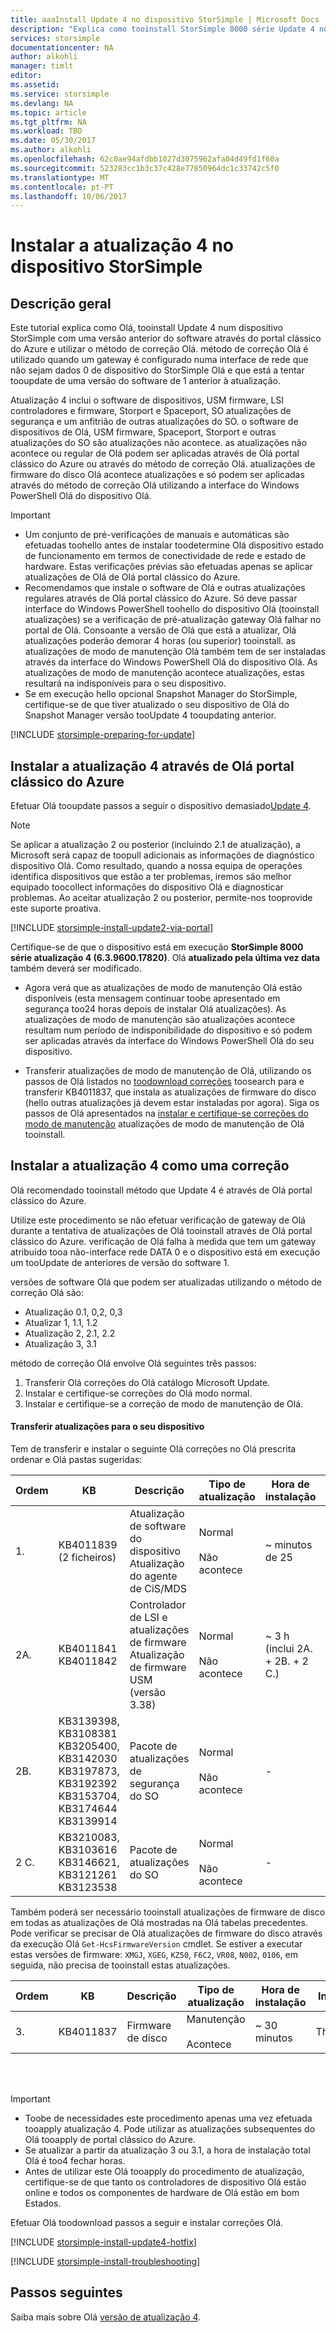 ```yaml
---
title: aaaInstall Update 4 no dispositivo StorSimple | Microsoft Docs
description: "Explica como tooinstall StorSimple 8000 série Update 4 no seu dispositivo de série 8000 do StorSimple."
services: storsimple
documentationcenter: NA
author: alkohli
manager: timlt
editor: 
ms.assetid: 
ms.service: storsimple
ms.devlang: NA
ms.topic: article
ms.tgt_pltfrm: NA
ms.workload: TBD
ms.date: 05/30/2017
ms.author: alkohli
ms.openlocfilehash: 62c0ae94afdbb1027d3075962afa04d49fd1f60a
ms.sourcegitcommit: 523283cc1b3c37c428e77850964dc1c33742c5f0
ms.translationtype: MT
ms.contentlocale: pt-PT
ms.lasthandoff: 10/06/2017
---
```

# <a name="install-update-4-on-your-storsimple-device"></a>Instalar a atualização 4 no dispositivo StorSimple

## <a name="overview"></a>Descrição geral

Este tutorial explica como Olá, tooinstall Update 4 num dispositivo StorSimple com uma versão anterior do software através do portal clássico do Azure e utilizar o método de correção Olá. método de correção Olá é utilizado quando um gateway é configurado numa interface de rede que não sejam dados 0 de dispositivo do StorSimple Olá e que está a tentar tooupdate de uma versão do software de 1 anterior à atualização.

Atualização 4 inclui o software de dispositivos, USM firmware, LSI controladores e firmware, Storport e Spaceport, SO atualizações de segurança e um anfitrião de outras atualizações do SO.  o software de dispositivos de Olá, USM firmware, Spaceport, Storport e outras atualizações do SO são atualizações não acontece. as atualizações não acontece ou regular de Olá podem ser aplicadas através de Olá portal clássico do Azure ou através do método de correção Olá. atualizações de firmware do disco Olá acontece atualizações e só podem ser aplicadas através do método de correção Olá utilizando a interface do Windows PowerShell Olá do dispositivo Olá. 

> [!IMPORTANT]
> * Um conjunto de pré-verificações de manuais e automáticas são efetuadas toohello antes de instalar toodetermine Olá dispositivo estado de funcionamento em termos de conectividade de rede e estado de hardware. Estas verificações prévias são efetuadas apenas se aplicar atualizações de Olá de Olá portal clássico do Azure.
> * Recomendamos que instale o software de Olá e outras atualizações regulares através de Olá portal clássico do Azure. Só deve passar interface do Windows PowerShell toohello do dispositivo Olá (tooinstall atualizações) se a verificação de pré-atualização gateway Olá falhar no portal de Olá. Consoante a versão de Olá que está a atualizar, Olá atualizações poderão demorar 4 horas (ou superior) tooinstall. as atualizações de modo de manutenção Olá também tem de ser instaladas através da interface do Windows PowerShell Olá do dispositivo Olá. As atualizações de modo de manutenção acontece atualizações, estas resultará na indisponíveis para o seu dispositivo.
> * Se em execução hello opcional Snapshot Manager do StorSimple, certifique-se de que tiver atualizado o seu dispositivo de Olá do Snapshot Manager versão tooUpdate 4 tooupdating anterior.


[!INCLUDE [storsimple-preparing-for-update](../../includes/storsimple-preparing-for-updates.md)]

## <a name="install-update-4-via-hello-azure-classic-portal"></a>Instalar a atualização 4 através de Olá portal clássico do Azure
Efetuar Olá tooupdate passos a seguir o dispositivo demasiado[Update 4](storsimple-update4-release-notes.md).

> [!NOTE]
> Se aplicar a atualização 2 ou posterior (incluindo 2.1 de atualização), a Microsoft será capaz de toopull adicionais as informações de diagnóstico dispositivo Olá. Como resultado, quando a nossa equipa de operações identifica dispositivos que estão a ter problemas, iremos são melhor equipado toocollect informações do dispositivo Olá e diagnosticar problemas. Ao aceitar atualização 2 ou posterior, permite-nos tooprovide este suporte proativa. 

[!INCLUDE [storsimple-install-update2-via-portal](../../includes/storsimple-install-update2-via-portal.md)]

Certifique-se de que o dispositivo está em execução **StorSimple 8000 série atualização 4 (6.3.9600.17820)**. Olá **atualizado pela última vez data** também deverá ser modificado. 

* Agora verá que as atualizações de modo de manutenção Olá estão disponíveis (esta mensagem continuar toobe apresentado em segurança too24 horas depois de instalar Olá atualizações). As atualizações de modo de manutenção são atualizações acontece resultam num período de indisponibilidade do dispositivo e só podem ser aplicadas através da interface do Windows PowerShell Olá do seu dispositivo.
 
* Transferir atualizações de modo de manutenção de Olá, utilizando os passos de Olá listados no [toodownload correções](#to-download-hotfixes) toosearch para e transferir KB4011837, que instala as atualizações de firmware do disco (hello outras atualizações já devem estar instaladas por agora). Siga os passos de Olá apresentados na [instalar e certifique-se correções do modo de manutenção](#to-install-and-verify-maintenance-mode-hotfixes) atualizações de modo de manutenção de Olá tooinstall. 

## <a name="install-update-4-as-a-hotfix"></a>Instalar a atualização 4 como uma correção
Olá recomendado tooinstall método que Update 4 é através de Olá portal clássico do Azure.

Utilize este procedimento se não efetuar verificação de gateway de Olá durante a tentativa de atualizações de Olá tooinstall através de Olá portal clássico do Azure. verificação de Olá falha à medida que tem um gateway atribuído tooa não-interface rede DATA 0 e o dispositivo está em execução um tooUpdate de anteriores de versão do software 1.

versões de software Olá que podem ser atualizadas utilizando o método de correção Olá são:

* Atualização 0.1, 0,2, 0,3
* Atualizar 1, 1.1, 1.2
* Atualização 2, 2.1, 2.2
* Atualização 3, 3.1 


método de correção Olá envolve Olá seguintes três passos:

1. Transferir Olá correções do Olá catálogo Microsoft Update.
2. Instalar e certifique-se correções do Olá modo normal.
3. Instalar e certifique-se a correção de modo de manutenção de Olá.

#### <a name="download-updates-for-your-device"></a>Transferir atualizações para o seu dispositivo

Tem de transferir e instalar o seguinte Olá correções no Olá prescrita ordenar e Olá pastas sugeridas:

| Ordem | KB | Descrição | Tipo de atualização | Hora de instalação |Instalar na pasta|
| --- | --- | --- | --- | --- | --- |
| 1. |KB4011839 <br> (2 ficheiros) |Atualização de software do dispositivo <br> Atualização do agente de CiS/MDS |Normal <br></br>Não acontece |~ minutos de 25 |FirstOrderUpdate <br> _Instalar a atualização de software do dispositivo antes da atualização do agente Cis/MDS_|
| 2A. |KB4011841 <br> KB4011842 |Controlador de LSI e atualizações de firmware <br> Atualização de firmware USM (versão 3.38) |Normal <br></br>Não acontece |~ 3 h <br> (inclui 2A. + 2B. + 2 C.)|SecondOrderUpdate|
| 2B. |KB3139398, KB3108381 <br> KB3205400, KB3142030 <br> KB3197873, KB3192392  <br> KB3153704, KB3174644 <br> KB3139914  |Pacote de atualizações de segurança do SO |Normal <br></br>Não acontece |- |SecondOrderUpdate|
| 2 C. |KB3210083, KB3103616 <br> KB3146621, KB3121261 <br> KB3123538 |Pacote de atualizações do SO |Normal <br></br>Não acontece |- |SecondOrderUpdate|

Também poderá ser necessário tooinstall atualizações de firmware de disco em todas as atualizações de Olá mostradas na Olá tabelas precedentes. Pode verificar se precisar de Olá atualizações de firmware do disco através da execução Olá `Get-HcsFirmwareVersion` cmdlet. Se estiver a executar estas versões de firmware: `XMGJ`, `XGEG`, `KZ50`, `F6C2`, `VR08`, `N002`, `0106`, em seguida, não precisa de tooinstall estas atualizações.

| Ordem | KB | Descrição | Tipo de atualização | Hora de instalação | Instalar na pasta|
| --- | --- | --- | --- | --- | --- |
| 3. |KB4011837 |Firmware de disco |Manutenção <br></br>Acontece |~ 30 minutos | ThirdOrderUpdate |

<br></br>

> [!IMPORTANT]
> * Toobe de necessidades este procedimento apenas uma vez efetuada tooapply atualização 4. Pode utilizar as atualizações subsequentes do Olá tooapply de portal clássico do Azure.
> * Se atualizar a partir da atualização 3 ou 3.1, a hora de instalação total Olá é too4 fechar horas.
> * Antes de utilizar este Olá tooapply do procedimento de atualização, certifique-se de que tanto os controladores de dispositivo Olá estão online e todos os componentes de hardware de Olá estão em bom Estados.

Efetuar Olá toodownload passos a seguir e instalar correções Olá.

[!INCLUDE [storsimple-install-update4-hotfix](../../includes/storsimple-install-update4-hotfix.md)]

[!INCLUDE [storsimple-install-troubleshooting](../../includes/storsimple-install-troubleshooting.md)]

## <a name="next-steps"></a>Passos seguintes
Saiba mais sobre Olá [versão de atualização 4](storsimple-update4-release-notes.md).

